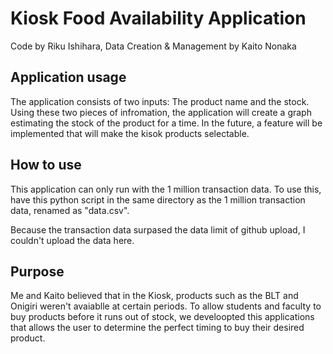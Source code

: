 # Kiosk Food Availability Application
 Code by Riku Ishihara, Data Creation & Management by Kaito Nonaka

 ## Application usage
The application consists of two inputs: The product name and the stock. Using these two pieces of infromation, the application will create a graph estimating the stock of the product for a time. In the future, a feature will be implemented that will make the kisok products selectable.

 ## How to use
This application can only run with the 1 million transaction data. To use this, have this python script in the same directory as the 1 million transaction data, renamed as "data.csv".

Because the transaction data surpased the data limit of github upload, I couldn't upload the data here.

## Purpose
Me and Kaito believed that in the Kiosk, products such as the BLT and Onigiri weren't avaiablle at certain periods. To allow students and faculty to buy products before it runs out of stock, we develoopted this applications that allows the user to determine the perfect timing to buy their desired product. 
